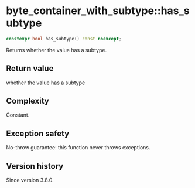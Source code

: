 # byte_container_with_subtype::has_subtype

```cpp
constexpr bool has_subtype() const noexcept;
```

Returns whether the value has a subtype.

## Return value

whether the value has a subtype

## Complexity

Constant.

## Exception safety

No-throw guarantee: this function never throws exceptions.

## Version history

Since version 3.8.0.
